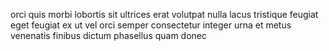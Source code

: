 orci quis morbi lobortis sit ultrices erat volutpat nulla lacus tristique
feugiat eget feugiat ex ut vel orci semper consectetur integer urna et metus
venenatis finibus dictum phasellus quam donec